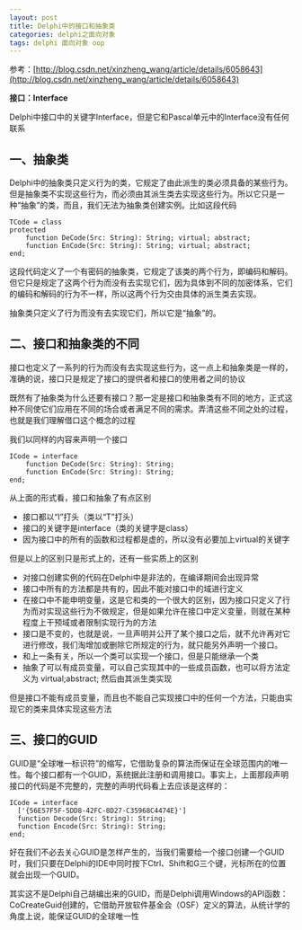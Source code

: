 ```yaml
---
layout: post
title: Delphi中的接口和抽象类
categories: delphi之面向对象
tags: delphi 面向对象 oop
---
```



参考：[http://blog.csdn.net/xinzheng_wang/article/details/6058643](http://blog.csdn.net/xinzheng_wang/article/details/6058643)

**接口：Interface**

Delphi中接口中的关键字Interface，但是它和Pascal单元中的Interface没有任何联系

## 一、抽象类

Delphi中的抽象类只定义行为的类，它规定了由此派生的类必须具备的某些行为。但是抽象类不实现这些行为，而必须由其派生类去实现这些行为。所以它只是一种“抽象”的类，而且，我们无法为抽象类创建实例。比如这段代码

    TCode = class
    protected
        function DeCode(Src: String): String; virtual; abstract;
        function EnCode(Src: String): String; virtual; abstract;
    end;

这段代码定义了一个有密码的抽象类，它规定了该类的两个行为，即编码和解码。但它只是规定了这两个行为而没有去实现它们，因为具体到不同的加密体系，它们的编码和解码的行为不一样，所以这两个行为交由具体的派生类去实现。

抽象类只定义了行为而没有去实现它们，所以它是“抽象”的。

 
## 二、接口和抽象类的不同

接口也定义了一系列的行为而没有去实现这些行为，这一点上和抽象类是一样的，准确的说，接口只是规定了接口的提供者和接口的使用者之间的协议

既然有了抽象类为什么还要有接口？那一定是接口和抽象类有不同的地方，正式这种不同使它们应用在不同的场合或者满足不同的需求。弄清这些不同之处的过程，也就是我们理解借口这个概念的过程

我们以同样的内容来声明一个接口

    ICode = interface
        function DeCode(Src: String): String;
        function EnCode(Src: String): String;
    end;

从上面的形式看，接口和抽象了有点区别

* 接口都以“I”打头（类以“T”打头）
* 接口的关键字是interface（类的关键字是class）
* 因为接口中的所有的函数和过程都是虚的，所以没有必要加上virtual的关键字

但是以上的区别只是形式上的，还有一些实质上的区别

* 对接口创建实例的代码在Delphi中是非法的，在编译期间会出现异常
* 接口中所有的方法都是共有的，因此不能对接口中的域进行定义
* 在接口中不能申明变量，这是它和类的一个很大的区别，因为接口只定义了行为而对实现这些行为不做规定，但是如果允许在接口中定义变量，则就在某种程度上干预域或者限制实现行为的方法
* 接口是不变的，也就是说，一旦声明并公开了某个接口之后，就不允许再对它进行修改，我们淘增加或删除它所规定的行为，就只能另外声明一个接口。
* 和上一条有关，所以一个类可以实现一个接口，但是只能继承一个类
* 抽象了可以有成员变量，可以自己实现其中的一些成员函数，也可以将方法定义为 virtual;abstract; 然后由其派生类实现

但是接口不能有成员变量，而且也不能自己实现接口中的任何一个方法，只能由实现它的类来具体实现这些方法


## 三、接口的GUID

GUID是“全球唯一标识符”的缩写，它借助复杂的算法而保证在全球范围内的唯一性。每个接口都有一个GUID，系统据此注册和调用接口。事实上，上面那段声明接口的代码是不完整的，完整的声明代码看上去应该是这样的：

    ICode = interface
      ['{56E57F5F-5DD8-42FC-8D27-C35968C4474E}']
      function Decode(Src: String): String;
      function Encode(Src: String): String; 
    end;

好在我们不必去关心GUID是怎样产生的，当我们需要给一个接口创建一个GUID时，我们只要在Delphi的IDE中同时按下Ctrl、Shift和G三个键，光标所在的位置就会出现一个GUID。

其实这不是Delphi自己胡编出来的GUID，而是Delphi调用Windows的API函数：CoCreateGuid创建的，它借助开放软件基金会（OSF）定义的算法，从统计学的角度上说，能保证GUID的全球唯一性